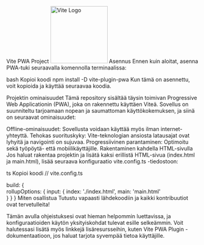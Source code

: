 Vite PWA Project
<img src="https://vitejs.dev/logo.svg" alt="Vite Logo" width="150"/>
Asennus
Ennen kuin aloitat, asenna PWA-tuki seuraavalla komennolla terminaalissa:

bash
Kopioi koodi
npm install -D vite-plugin-pwa
Kun tämä on asennettu, voit kopioida ja käyttää seuraavaa koodia.

Projektin ominaisuudet
Tämä repository sisältää täysin toimivan Progressive Web Applicationin (PWA), joka on rakennettu käyttäen Viteä. Sovellus on suunniteltu tarjoamaan nopean ja saumattoman käyttökokemuksen, ja siinä on seuraavat ominaisuudet:

Offline-ominaisuudet: Sovellusta voidaan käyttää myös ilman internet-yhteyttä.
Tehokas suorituskyky: Vite-teknologian ansiosta latausajat ovat lyhyitä ja navigointi on sujuvaa.
Progressiivinen parantaminen: Optimoitu sekä työpöytä- että mobiilikäyttäjille.
Rakentaminen kahdella HTML-sivulla
Jos haluat rakentaa projektin ja lisätä kaksi erillistä HTML-sivua (index.html ja main.html), lisää seuraava konfiguraatio vite.config.ts -tiedostoon:

ts
Kopioi koodi
// vite.config.ts

build: {  
  rollupOptions: {
    input: {
      index: './index.html',
      main: 'main.html'        
    }
  }
}
Miten osallistua
Tutustu vapaasti lähdekoodiin ja kaikki kontribuutiot ovat tervetulleita!

Tämän avulla ohjeistuksesi ovat hieman helpommin luettavissa, ja konfiguraatioiden käytön yksityiskohdat tulevat esille selkeämmin. Voit halutessasi lisätä myös linkkejä lisäresursseihin, kuten Vite PWA Plugin -dokumentaatioon, jos haluat tarjota syvempää tietoa käyttäjille.
